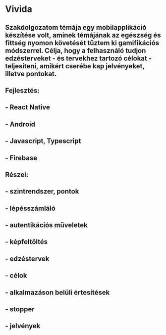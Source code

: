 # Vivida

## Szakdolgozatom témája egy mobilapplikáció készítése volt, aminek témájának az egészség és fittség nyomon követését tűztem ki gamifikációs módszerrel. Célja, hogy a felhasználó tudjon edzésterveket - és tervekhez tartozó célokat - teljesíteni, amikért cserébe kap jelvényeket, illetve pontokat. 

## Fejlesztés:
## - React Native
## - Android
## - Javascript, Typescript 
## - Firebase

## Részei:
## - szintrendszer, pontok
## - lépésszámláló 
## - autentikációs műveletek
## - képfeltöltés 
## - edzéstervek
## - célok
## - alkalmazáson belüli értesítések
## - stopper
## - jelvények